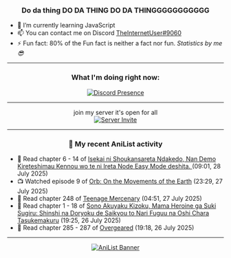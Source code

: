 <div align="center">

### Do da thing DO DA THING DO DA THINGGGGGGGGGGG
</div>

- 🌱 I’m currently learning JavaScript
- 📫 You can contact me on Discord [TheInternetUser#9060](https://discord.com/users/534117072796385300)
- ⚡ Fun fact: 80% of the Fun fact is neither a fact nor fun. _Statistics by me 😎_
<hr>

<div align="center">

### What I'm doing right now:
[![Discord Presence](https://lanyard.cnrad.dev/api/534117072796385300)](https://discord.com/users/534117072796385300)
<hr>

join my server it's open for all <br>
[![Server Invite](https://invidget.switchblade.xyz/bfYgVHxrSs)](https://discord.gg/bfYgVHxrSs)

<hr>
  
### 🌸 My recent AniList activity

</div>

<!-- ANILIST_ACTIVITY:start -->

-   📖 Read chapter 6 - 14 of [Isekai ni Shoukansareta Ndakedo, Nan Demo Kireteshimau Kennou wo te ni Ireta Node Easy Mode deshita. ](https://anilist.co/manga/173917) (09:01, 28 July 2025)
-   📺 Watched episode 9 of [Orb: On the Movements of the Earth](https://anilist.co/anime/151514) (23:29, 27 July 2025)
-   📖 Read chapter 248 of [Teenage Mercenary](https://anilist.co/manga/126297) (04:51, 27 July 2025)
-   📖 Read chapter 1 - 18 of [Sono Akuyaku Kizoku, Mama Heroine ga Suki Sugiru: Shinshi na Doryoku de Saikyou to Nari Fuguu na Oshi Chara Tasukemakuru](https://anilist.co/manga/186330) (19:25, 26 July 2025)
-   📖 Read chapter 285 - 287 of [Overgeared](https://anilist.co/manga/117460) (19:18, 26 July 2025)

<!-- ANILIST_ACTIVITY:end -->
<hr>

<div align="center">

[![AniList Banner](https://img.anili.st/User/929966)](https://anilist.co/user/TheInternetUser)

<!-- ![Profile views](https://gpvc.arturio.dev/TheInternetUse7) Since 2023-01-09 -->
<br>


</div>
